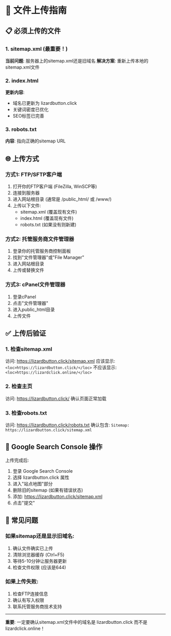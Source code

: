# 🚀 文件上传指南

## 📋 必须上传的文件

### 1. sitemap.xml (最重要！)
**当前问题**: 服务器上的sitemap.xml还是旧域名
**解决方案**: 重新上传本地的sitemap.xml文件

### 2. index.html
**更新内容**: 
- 域名已更新为 lizardbutton.click
- 关键词密度已优化
- SEO标签已完善

### 3. robots.txt
**内容**: 指向正确的sitemap URL

## 🌐 上传方式

### 方式1: FTP/SFTP客户端
1. 打开你的FTP客户端 (FileZilla, WinSCP等)
2. 连接到服务器
3. 进入网站根目录 (通常是 /public_html/ 或 /www/)
4. 上传以下文件:
   - sitemap.xml (覆盖现有文件)
   - index.html (覆盖现有文件)
   - robots.txt (如果没有则新建)

### 方式2: 托管服务商文件管理器
1. 登录你的托管服务商控制面板
2. 找到"文件管理器"或"File Manager"
3. 进入网站根目录
4. 上传或替换文件

### 方式3: cPanel文件管理器
1. 登录cPanel
2. 点击"文件管理器"
3. 进入public_html目录
4. 上传文件

## ✅ 上传后验证

### 1. 检查sitemap.xml
访问: https://lizardbutton.click/sitemap.xml
应该显示: `<loc>https://lizardbutton.click/</loc>`
不应该显示: `<loc>https://lizardclick.online/</loc>`

### 2. 检查主页
访问: https://lizardbutton.click/
确认页面正常加载

### 3. 检查robots.txt
访问: https://lizardbutton.click/robots.txt
确认包含: `Sitemap: https://lizardbutton.click/sitemap.xml`

## 🔧 Google Search Console 操作

上传完成后:
1. 登录 Google Search Console
2. 选择 lizardbutton.click 属性
3. 进入"站点地图"部分
4. 删除旧的sitemap (如果有错误状态)
5. 添加: https://lizardbutton.click/sitemap.xml
6. 点击"提交"

## 🚨 常见问题

### 如果sitemap还是显示旧域名:
1. 确认文件确实已上传
2. 清除浏览器缓存 (Ctrl+F5)
3. 等待5-10分钟让服务器更新
4. 检查文件权限 (应该是644)

### 如果上传失败:
1. 检查FTP连接信息
2. 确认有写入权限
3. 联系托管服务商技术支持

---
**重要**: 一定要确认sitemap.xml文件中的域名是 lizardbutton.click 而不是 lizardclick.online！